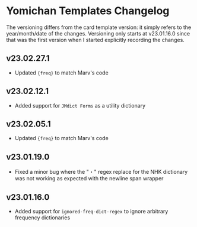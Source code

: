 # Yomichan Templates Changelog
The versioning differs from the card template version:
it simply refers to the year/month/date
of the changes.
Versioning only starts at v23.01.16.0 since that was the first version when
I started explicitly recording the changes.

## v23.02.27.1
- Updated `{freq}` to match Marv's code

## v23.02.12.1
- Added support for `JMdict Forms` as a utility dictionary

## v23.02.05.1
- Updated `{freq}` to match Marv's code

## v23.01.19.0
- Fixed a minor bug where the "・" regex replace for the NHK dictionary was not working as expected with the newline span wrapper

## v23.01.16.0
- Added support for `ignored-freq-dict-regex` to ignore arbitrary frequency dictionaries
